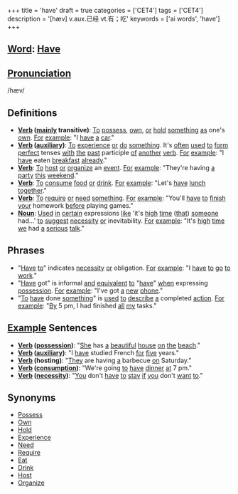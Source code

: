 +++
title = 'have'
draft = true
categories = ['CET4']
tags = ['CET4']
description = '[hæv] v.aux.已经 vt.有；吃'
keywords = ['ai words', 'have']
+++

## [Word](/post/word/): [Have](/post/have/)

## [Pronunciation](/post/pronunciation/)
/hæv/

## Definitions
- **[Verb](/post/verb/) ([mainly](/post/mainly/) transitive)**: [To](/post/to/) [possess](/post/possess/), [own](/post/own/), [or](/post/or/) [hold](/post/hold/) [something](/post/something/) [as](/post/as/) one's [own](/post/own/). [For](/post/for/) [example](/post/example/): "I [have](/post/have/) [a](/post/a/) [car](/post/car/)." 
- **[Verb](/post/verb/) ([auxiliary](/post/auxiliary/))**: [To](/post/to/) [experience](/post/experience/) [or](/post/or/) [do](/post/do/) [something](/post/something/). It's [often](/post/often/) [used](/post/used/) [to](/post/to/) [form](/post/form/) [perfect](/post/perfect/) tenses [with](/post/with/) [the](/post/the/) [past](/post/past/) participle [of](/post/of/) [another](/post/another/) [verb](/post/verb/). [For](/post/for/) [example](/post/example/): "I [have](/post/have/) eaten [breakfast](/post/breakfast/) [already](/post/already/)."
- **[Verb](/post/verb/)**: [To](/post/to/) [host](/post/host/) [or](/post/or/) [organize](/post/organize/) an [event](/post/event/). [For](/post/for/) [example](/post/example/): "They're having [a](/post/a/) [party](/post/party/) [this](/post/this/) [weekend](/post/weekend/)."
- **[Verb](/post/verb/)**: [To](/post/to/) [consume](/post/consume/) [food](/post/food/) [or](/post/or/) [drink](/post/drink/). [For](/post/for/) [example](/post/example/): "Let's [have](/post/have/) [lunch](/post/lunch/) [together](/post/together/)."
- **[Verb](/post/verb/)**: [To](/post/to/) [require](/post/require/) [or](/post/or/) [need](/post/need/) [something](/post/something/). [For](/post/for/) [example](/post/example/): "You'll [have](/post/have/) [to](/post/to/) [finish](/post/finish/) [your](/post/your/) homework [before](/post/before/) playing games."
- **[Noun](/post/noun/)**: [Used](/post/used/) [in](/post/in/) [certain](/post/certain/) expressions [like](/post/like/) 'it's [high](/post/high/) [time](/post/time/) ([that](/post/that/)) [someone](/post/someone/) had...' [to](/post/to/) [suggest](/post/suggest/) [necessity](/post/necessity/) [or](/post/or/) inevitability. [For](/post/for/) [example](/post/example/): "It's [high](/post/high/) [time](/post/time/) [we](/post/we/) had [a](/post/a/) [serious](/post/serious/) [talk](/post/talk/)."

## Phrases
- "[Have](/post/have/) [to](/post/to/)" indicates [necessity](/post/necessity/) [or](/post/or/) obligation. [For](/post/for/) [example](/post/example/): "I [have](/post/have/) [to](/post/to/) [go](/post/go/) [to](/post/to/) [work](/post/work/)."
- "[Have](/post/have/) got" is informal [and](/post/and/) [equivalent](/post/equivalent/) [to](/post/to/) "[have](/post/have/)" [when](/post/when/) expressing [possession](/post/possession/). [For](/post/for/) [example](/post/example/): "I've got [a](/post/a/) [new](/post/new/) [phone](/post/phone/)."
- "[To](/post/to/) [have](/post/have/) done [something](/post/something/)" is [used](/post/used/) [to](/post/to/) [describe](/post/describe/) [a](/post/a/) completed [action](/post/action/). [For](/post/for/) [example](/post/example/): "[By](/post/by/) 5 pm, I had finished [all](/post/all/) [my](/post/my/) tasks."

## [Example](/post/example/) Sentences
- **[Verb](/post/verb/) ([possession](/post/possession/))**: "[She](/post/she/) has [a](/post/a/) [beautiful](/post/beautiful/) [house](/post/house/) [on](/post/on/) [the](/post/the/) [beach](/post/beach/)."
- **[Verb](/post/verb/) ([auxiliary](/post/auxiliary/))**: "I [have](/post/have/) studied French [for](/post/for/) [five](/post/five/) years."
- **[Verb](/post/verb/) (hosting)**: "[They](/post/they/) are having [a](/post/a/) barbecue [on](/post/on/) Saturday."
- **[Verb](/post/verb/) ([consumption](/post/consumption/))**: "We're going [to](/post/to/) [have](/post/have/) [dinner](/post/dinner/) [at](/post/at/) 7 pm."
- **[Verb](/post/verb/) ([necessity](/post/necessity/))**: "[You](/post/you/) don't [have](/post/have/) [to](/post/to/) [stay](/post/stay/) [if](/post/if/) [you](/post/you/) don't [want](/post/want/) [to](/post/to/)."

## Synonyms
- [Possess](/post/possess/)
- [Own](/post/own/)
- [Hold](/post/hold/)
- [Experience](/post/experience/)
- [Need](/post/need/)
- [Require](/post/require/)
- [Eat](/post/eat/)
- [Drink](/post/drink/)
- [Host](/post/host/)
- [Organize](/post/organize/)
